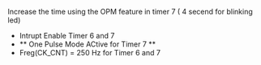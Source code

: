 Increase the time using the OPM feature in timer 7 ( 4 secend for blinking led)
- Intrupt Enable Timer 6 and 7
- ** One Pulse Mode ACtive for Timer 7 **
- Freg(CK_CNT) = 250 Hz  for Timer 6 and 7
